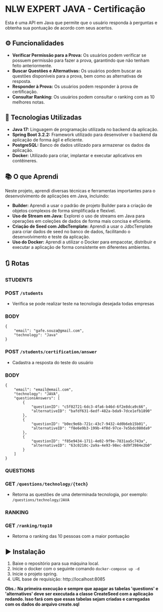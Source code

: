 # NLW EXPERT JAVA - Certificação

Esta é uma API em Java que permite que o usuário responda à perguntas e obtenha sua pontuação de acordo com seus acertos.

## ⚙️ Funcionalidades

- **Verificar Permissão para a Prova:** Os usuários podem verificar se possuem permissão para fazer a prova, garantindo que não tenham feito anteriormente.
- **Buscar Questões e Alternativas:** Os usuários podem buscar as questões disponíveis para a prova, bem como as alternativas de resposta.
- **Responder à Prova:** Os usuários podem responder à prova de certificação.
- **Consultar Ranking:** Os usuários podem consultar o ranking com as 10 melhores notas.

## 🧪 Tecnologias Utilizadas

- **Java 17:** Linguagem de programação utilizada no backend da aplicação.
- **Spring Boot 3.2.2:** Framework utilizado para desenvolver o backend da aplicação de forma ágil e eficiente.
- **PostgreSQL:** Banco de dados utilizado para armazenar os dados da aplicação.
- **Docker:** Utilizado para criar, implantar e executar aplicativos em contêineres.

## 📚 O que Aprendi

Neste projeto, aprendi diversas técnicas e ferramentas importantes para o desenvolvimento de aplicações em Java, incluindo:

- **Builder:** Aprendi a usar o padrão de projeto Builder para a criação de objetos complexos de forma simplificada e flexível.
- **Uso de Stream em Java:** Explorei o uso de streams em Java para operações em coleções de dados de forma mais concisa e eficiente.
- **Criação de Seed com JdbcTemplate:** Aprendi a usar o JdbcTemplate para criar dados de seed no banco de dados, facilitando o desenvolvimento e teste da aplicação.
- **Uso do Docker:** Aprendi a utilizar o Docker para empacotar, distribuir e executar a aplicação de forma consistente em diferentes ambientes.

## 🔃 Rotas
### **STUDENTS**
### POST `/students`
- Verifica se pode realizar teste na tecnologia desejada todas empresas

### BODY
```
{
    "email": "gafe.souza@gmail.com",
    "technology": "Java"
}
```

### POST `/students/certification/answer`
- Cadastra a resposta do teste do usuário
### BODY
```
{
    "email": "email@email.com",
    "technology": "JAVA",
    "questionsAnswers": [
        {
            "questionID": "c5f02721-6dc3-4fa6-b46d-6f2e8dca9c66",
            "alternativeID": "bafdf631-6edf-482a-bda9-7dce1efb1890"
        },
        {
            "questionID": "b0ec9e6b-721c-43c7-9432-4d0b6eb15b01",
            "alternativeID": "f8e6e9b3-199b-4f0d-97ce-7e5bdc080da9"
        },
        {
            "questionID": "f85e9434-1711-4e02-9f9e-7831aa5c743a",
            "alternativeID": "63c0210c-2a9a-4e93-98ec-8d9f3984e2b0"
        }
    ]
}
```
 
### **QUESTIONS**
### GET `/questions/technology/{tech}`
- Retorna as questões de uma determinada tecnologia, por exemplo: `/questions/technology/JAVA`

### **RANKING**
### GET `/ranking/top10`
- Retorna o ranking das 10 pessoas com a maior pontuação


## ▶️ Instalação
1. Baixe o repositório para sua máquina local.
2. Inicie o docker com o seguinte comando `docker-compose up -d`
3. Inicie o projeto spring.
4. URL base de requisição: http://localhost:8085

**Obs.: Na primeira execução e sempre que apagar as tabelas 'questions' e 'alternatives' deve ser executada a classe CreateSeed com a aplicação rodando. Isso fará com que essas tabelas sejam criadas e carregadas com os dados do arquivo create.sql**

